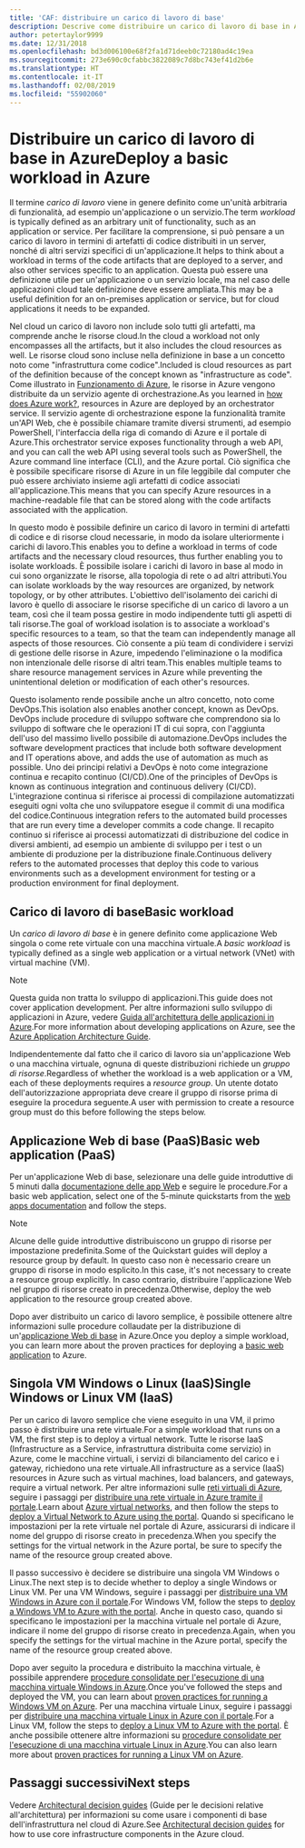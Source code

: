 ```yaml
---
title: 'CAF: distribuire un carico di lavoro di base'
description: Descrive come distribuire un carico di lavoro di base in Azure
author: petertaylor9999
ms.date: 12/31/2018
ms.openlocfilehash: bd3d006100e68f2fa1d71deeb0c72180ad4c19ea
ms.sourcegitcommit: 273e690c0cfabbc3822089c7d8bc743ef41d2b6e
ms.translationtype: HT
ms.contentlocale: it-IT
ms.lasthandoff: 02/08/2019
ms.locfileid: "55902060"
---
```

# <a name="deploy-a-basic-workload-in-azure"></a><span data-ttu-id="48b60-103">Distribuire un carico di lavoro di base in Azure</span><span class="sxs-lookup"><span data-stu-id="48b60-103">Deploy a basic workload in Azure</span></span>

<span data-ttu-id="48b60-104">Il termine *carico di lavoro* viene in genere definito come un'unità arbitraria di funzionalità, ad esempio un'applicazione o un servizio.</span><span class="sxs-lookup"><span data-stu-id="48b60-104">The term *workload* is typically defined as an arbitrary unit of functionality, such as an application or service.</span></span> <span data-ttu-id="48b60-105">Per facilitare la comprensione, si può pensare a un carico di lavoro in termini di artefatti di codice distribuiti in un server, nonché di altri servizi specifici di un'applicazione.</span><span class="sxs-lookup"><span data-stu-id="48b60-105">It helps to think about a workload in terms of the code artifacts that are deployed to a server, and also other services specific to an application.</span></span> <span data-ttu-id="48b60-106">Questa può essere una definizione utile per un'applicazione o un servizio locale, ma nel caso delle applicazioni cloud tale definizione deve essere ampliata.</span><span class="sxs-lookup"><span data-stu-id="48b60-106">This may be a useful definition for an on-premises application or service, but for cloud applications it needs to be expanded.</span></span>

<span data-ttu-id="48b60-107">Nel cloud un carico di lavoro non include solo tutti gli artefatti, ma comprende anche le risorse cloud.</span><span class="sxs-lookup"><span data-stu-id="48b60-107">In the cloud a workload not only encompasses all the artifacts, but it also includes the cloud resources as well.</span></span> <span data-ttu-id="48b60-108">Le risorse cloud sono incluse nella definizione in base a un concetto noto come "infrastruttura come codice".</span><span class="sxs-lookup"><span data-stu-id="48b60-108">Included is cloud resources as part of the definition because of the concept known as "infrastructure as code".</span></span> <span data-ttu-id="48b60-109">Come illustrato in [Funzionamento di Azure](../../getting-started/what-is-azure.md), le risorse in Azure vengono distribuite da un servizio agente di orchestrazione.</span><span class="sxs-lookup"><span data-stu-id="48b60-109">As you learned in [how does Azure work?](../../getting-started/what-is-azure.md), resources in Azure are deployed by an orchestrator service.</span></span> <span data-ttu-id="48b60-110">Il servizio agente di orchestrazione espone la funzionalità tramite un'API Web, che è possibile chiamare tramite diversi strumenti, ad esempio PowerShell, l'interfaccia della riga di comando di Azure e il portale di Azure.</span><span class="sxs-lookup"><span data-stu-id="48b60-110">This orchestrator service exposes functionality through a web API, and you can call the web API using several tools such as PowerShell, the Azure command line interface (CLI), and the Azure portal.</span></span> <span data-ttu-id="48b60-111">Ciò significa che è possibile specificare risorse di Azure in un file leggibile dal computer che può essere archiviato insieme agli artefatti di codice associati all'applicazione.</span><span class="sxs-lookup"><span data-stu-id="48b60-111">This means that you can specify Azure resources in a machine-readable file that can be stored along with the code artifacts associated with the application.</span></span>

<span data-ttu-id="48b60-112">In questo modo è possibile definire un carico di lavoro in termini di artefatti di codice e di risorse cloud necessarie, in modo da isolare ulteriormente i carichi di lavoro.</span><span class="sxs-lookup"><span data-stu-id="48b60-112">This enables you to define a workload in terms of code artifacts and the necessary cloud resources, thus further enabling you to isolate workloads.</span></span> <span data-ttu-id="48b60-113">È possibile isolare i carichi di lavoro in base al modo in cui sono organizzate le risorse, alla topologia di rete o ad altri attributi.</span><span class="sxs-lookup"><span data-stu-id="48b60-113">You can isolate workloads by the way resources are organized, by network topology, or by other attributes.</span></span> <span data-ttu-id="48b60-114">L'obiettivo dell'isolamento dei carichi di lavoro è quello di associare le risorse specifiche di un carico di lavoro a un team, così che il team possa gestire in modo indipendente tutti gli aspetti di tali risorse.</span><span class="sxs-lookup"><span data-stu-id="48b60-114">The goal of workload isolation is to associate a workload's specific resources to a team, so that the team can independently manage all aspects of those resources.</span></span> <span data-ttu-id="48b60-115">Ciò consente a più team di condividere i servizi di gestione delle risorse in Azure, impedendo l'eliminazione o la modifica non intenzionale delle risorse di altri team.</span><span class="sxs-lookup"><span data-stu-id="48b60-115">This enables multiple teams to share resource management services in Azure while preventing the unintentional deletion or modification of each other's resources.</span></span>

<span data-ttu-id="48b60-116">Questo isolamento rende possibile anche un altro concetto, noto come DevOps.</span><span class="sxs-lookup"><span data-stu-id="48b60-116">This isolation also enables another concept, known as DevOps.</span></span> <span data-ttu-id="48b60-117">DevOps include procedure di sviluppo software che comprendono sia lo sviluppo di software che le operazioni IT di cui sopra, con l'aggiunta dell'uso del massimo livello possibile di automazione.</span><span class="sxs-lookup"><span data-stu-id="48b60-117">DevOps includes the software development practices that include both software development and IT operations above, and adds the use of automation as much as possible.</span></span> <span data-ttu-id="48b60-118">Uno dei principi relativi a DevOps è noto come integrazione continua e recapito continuo (CI/CD).</span><span class="sxs-lookup"><span data-stu-id="48b60-118">One of the principles of DevOps is known as continuous integration and continuous delivery (CI/CD).</span></span> <span data-ttu-id="48b60-119">L'integrazione continua si riferisce ai processi di compilazione automatizzati eseguiti ogni volta che uno sviluppatore esegue il commit di una modifica del codice.</span><span class="sxs-lookup"><span data-stu-id="48b60-119">Continuous integration refers to the automated build processes that are run every time a developer commits a code change.</span></span> <span data-ttu-id="48b60-120">Il recapito continuo si riferisce ai processi automatizzati di distribuzione del codice in diversi ambienti, ad esempio un ambiente di sviluppo per i test o un ambiente di produzione per la distribuzione finale.</span><span class="sxs-lookup"><span data-stu-id="48b60-120">Continuous delivery refers to the automated processes that deploy this code to various environments such as a development environment for testing or a production environment for final deployment.</span></span>

## <a name="basic-workload"></a><span data-ttu-id="48b60-121">Carico di lavoro di base</span><span class="sxs-lookup"><span data-stu-id="48b60-121">Basic workload</span></span>

<span data-ttu-id="48b60-122">Un *carico di lavoro di base* è in genere definito come applicazione Web singola o come rete virtuale con una macchina virtuale.</span><span class="sxs-lookup"><span data-stu-id="48b60-122">A *basic workload* is typically defined as a single web application or a virtual network (VNet) with virtual machine (VM).</span></span>

> [!NOTE]
> <span data-ttu-id="48b60-123">Questa guida non tratta lo sviluppo di applicazioni.</span><span class="sxs-lookup"><span data-stu-id="48b60-123">This guide does not cover application development.</span></span> <span data-ttu-id="48b60-124">Per altre informazioni sullo sviluppo di applicazioni in Azure, vedere [Guida all'architettura delle applicazioni in Azure](/azure/architecture/guide/).</span><span class="sxs-lookup"><span data-stu-id="48b60-124">For more information about developing applications on Azure, see the [Azure Application Architecture Guide](/azure/architecture/guide/).</span></span>

<span data-ttu-id="48b60-125">Indipendentemente dal fatto che il carico di lavoro sia un'applicazione Web o una macchina virtuale, ognuna di queste distribuzioni richiede un *gruppo di risorse*.</span><span class="sxs-lookup"><span data-stu-id="48b60-125">Regardless of whether the workload is a web application or a VM, each of these deployments requires a *resource group*.</span></span> <span data-ttu-id="48b60-126">Un utente dotato dell'autorizzazione appropriata deve creare il gruppo di risorse prima di eseguire la procedura seguente.</span><span class="sxs-lookup"><span data-stu-id="48b60-126">A user with permission to create a resource group must do this before following the steps below.</span></span>

## <a name="basic-web-application-paas"></a><span data-ttu-id="48b60-127">Applicazione Web di base (PaaS)</span><span class="sxs-lookup"><span data-stu-id="48b60-127">Basic web application (PaaS)</span></span>

<span data-ttu-id="48b60-128">Per un'applicazione Web di base, selezionare una delle guide introduttive di 5 minuti dalla [documentazione delle app Web](/azure/app-service?toc=/azure/architecture/cloud-adoption-guide/toc.json) e seguire le procedure.</span><span class="sxs-lookup"><span data-stu-id="48b60-128">For a basic web application, select one of the 5-minute quickstarts from the [web apps documentation](/azure/app-service?toc=/azure/architecture/cloud-adoption-guide/toc.json) and follow the steps.</span></span>

> [!NOTE]
> <span data-ttu-id="48b60-129">Alcune delle guide introduttive distribuiscono un gruppo di risorse per impostazione predefinita.</span><span class="sxs-lookup"><span data-stu-id="48b60-129">Some of the Quickstart guides will deploy a resource group by default.</span></span> <span data-ttu-id="48b60-130">In questo caso non è necessario creare un gruppo di risorse in modo esplicito.</span><span class="sxs-lookup"><span data-stu-id="48b60-130">In this case, it's not necessary to create a resource group explicitly.</span></span> <span data-ttu-id="48b60-131">In caso contrario, distribuire l'applicazione Web nel gruppo di risorse creato in precedenza.</span><span class="sxs-lookup"><span data-stu-id="48b60-131">Otherwise, deploy the web application to the resource group created above.</span></span>

<span data-ttu-id="48b60-132">Dopo aver distribuito un carico di lavoro semplice, è possibile ottenere altre informazioni sulle procedure collaudate per la distribuzione di un'[applicazione Web di base](/azure/architecture/reference-architectures/app-service-web-app/basic-web-app?toc=/azure/architecture/cloud-adoption-guide/toc.json) in Azure.</span><span class="sxs-lookup"><span data-stu-id="48b60-132">Once you deploy a simple workload, you can learn more about the proven practices for deploying a [basic web application](/azure/architecture/reference-architectures/app-service-web-app/basic-web-app?toc=/azure/architecture/cloud-adoption-guide/toc.json) to Azure.</span></span>

## <a name="single-windows-or-linux-vm-iaas"></a><span data-ttu-id="48b60-133">Singola VM Windows o Linux (IaaS)</span><span class="sxs-lookup"><span data-stu-id="48b60-133">Single Windows or Linux VM (IaaS)</span></span>

<span data-ttu-id="48b60-134">Per un carico di lavoro semplice che viene eseguito in una VM, il primo passo è distribuire una rete virtuale.</span><span class="sxs-lookup"><span data-stu-id="48b60-134">For a simple workload that runs on a VM, the first step is to deploy a virtual network.</span></span> <span data-ttu-id="48b60-135">Tutte le risorse IaaS (Infrastructure as a Service, infrastruttura distribuita come servizio) in Azure, come le macchine virtuali, i servizi di bilanciamento del carico e i gateway, richiedono una rete virtuale.</span><span class="sxs-lookup"><span data-stu-id="48b60-135">All infrastructure as a service (IaaS) resources in Azure such as virtual machines, load balancers, and gateways, require a virtual network.</span></span> <span data-ttu-id="48b60-136">Per altre informazioni sulle [reti virtuali di Azure](/azure/virtual-network/virtual-networks-overview?toc=/azure/architecture/cloud-adoption-guide/toc.json), seguire i passaggi per [distribuire una rete virtuale in Azure tramite il portale](/azure/virtual-network/quick-create-portal?toc=/azure/architecture/cloud-adoption-guide/toc.json).</span><span class="sxs-lookup"><span data-stu-id="48b60-136">Learn about [Azure virtual networks](/azure/virtual-network/virtual-networks-overview?toc=/azure/architecture/cloud-adoption-guide/toc.json), and then follow the steps to [deploy a Virtual Network to Azure using the portal](/azure/virtual-network/quick-create-portal?toc=/azure/architecture/cloud-adoption-guide/toc.json).</span></span> <span data-ttu-id="48b60-137">Quando si specificano le impostazioni per la rete virtuale nel portale di Azure, assicurarsi di indicare il nome del gruppo di risorse creato in precedenza.</span><span class="sxs-lookup"><span data-stu-id="48b60-137">When you specify the settings for the virtual network in the Azure portal, be sure to specify the name of the resource group created above.</span></span>

<span data-ttu-id="48b60-138">Il passo successivo è decidere se distribuire una singola VM Windows o Linux.</span><span class="sxs-lookup"><span data-stu-id="48b60-138">The next step is to decide whether to deploy a single Windows or Linux VM.</span></span> <span data-ttu-id="48b60-139">Per una VM Windows, seguire i passaggi per [distribuire una VM Windows in Azure con il portale](/azure/virtual-machines/windows/quick-create-portal?toc=/azure/architecture/cloud-adoption-guide/toc.json).</span><span class="sxs-lookup"><span data-stu-id="48b60-139">For Windows VM, follow the steps to [deploy a Windows VM to Azure with the portal](/azure/virtual-machines/windows/quick-create-portal?toc=/azure/architecture/cloud-adoption-guide/toc.json).</span></span> <span data-ttu-id="48b60-140">Anche in questo caso, quando si specificano le impostazioni per la macchina virtuale nel portale di Azure, indicare il nome del gruppo di risorse creato in precedenza.</span><span class="sxs-lookup"><span data-stu-id="48b60-140">Again, when you specify the settings for the virtual machine in the Azure portal, specify the name of the resource group created above.</span></span>

<span data-ttu-id="48b60-141">Dopo aver seguito la procedura e distribuito la macchina virtuale, è possibile apprendere [procedure consolidate per l'esecuzione di una macchina virtuale Windows in Azure](/azure/architecture/reference-architectures/virtual-machines-windows/single-vm?toc=/azure/architecture/cloud-adoption-guide/toc.json).</span><span class="sxs-lookup"><span data-stu-id="48b60-141">Once you've followed the steps and deployed the VM, you can learn about [proven practices for running a Windows VM on Azure](/azure/architecture/reference-architectures/virtual-machines-windows/single-vm?toc=/azure/architecture/cloud-adoption-guide/toc.json).</span></span> <span data-ttu-id="48b60-142">Per una macchina virtuale Linux, seguire i passaggi per [distribuire una macchina virtuale Linux in Azure con il portale](/azure/virtual-machines/linux/quick-create-portal?toc=/azure/architecture/cloud-adoption-guide/toc.json).</span><span class="sxs-lookup"><span data-stu-id="48b60-142">For a Linux VM, follow the steps to [deploy a Linux VM to Azure with the portal](/azure/virtual-machines/linux/quick-create-portal?toc=/azure/architecture/cloud-adoption-guide/toc.json).</span></span> <span data-ttu-id="48b60-143">È anche possibile ottenere altre informazioni su [procedure consolidate per l'esecuzione di una macchina virtuale Linux in Azure](/azure/architecture/reference-architectures/virtual-machines-linux/single-vm?toc=/azure/architecture/cloud-adoption-guide/toc.json).</span><span class="sxs-lookup"><span data-stu-id="48b60-143">You can also learn more about [proven practices for running a Linux VM on Azure](/azure/architecture/reference-architectures/virtual-machines-linux/single-vm?toc=/azure/architecture/cloud-adoption-guide/toc.json).</span></span>

## <a name="next-steps"></a><span data-ttu-id="48b60-144">Passaggi successivi</span><span class="sxs-lookup"><span data-stu-id="48b60-144">Next steps</span></span>

<span data-ttu-id="48b60-145">Vedere [Architectural decision guides](../../decision-guides/overview.md) (Guide per le decisioni relative all'architettura) per informazioni su come usare i componenti di base dell'infrastruttura nel cloud di Azure.</span><span class="sxs-lookup"><span data-stu-id="48b60-145">See [Architectural decision guides](../../decision-guides/overview.md) for how to use core infrastructure components in the Azure cloud.</span></span>
